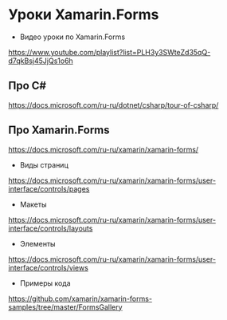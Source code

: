 # Уроки Xamarin.Forms

* Видео уроки по Xamarin.Forms

https://www.youtube.com/playlist?list=PLH3y3SWteZd35qQ-d7qkBsj45JjQs1o6h


## Про C#

https://docs.microsoft.com/ru-ru/dotnet/csharp/tour-of-csharp/

## Про Xamarin.Forms

https://docs.microsoft.com/ru-ru/xamarin/xamarin-forms/

* Виды страниц

https://docs.microsoft.com/ru-ru/xamarin/xamarin-forms/user-interface/controls/pages

* Макеты

https://docs.microsoft.com/ru-ru/xamarin/xamarin-forms/user-interface/controls/layouts

* Элементы

https://docs.microsoft.com/ru-ru/xamarin/xamarin-forms/user-interface/controls/views

* Примеры кода

https://github.com/xamarin/xamarin-forms-samples/tree/master/FormsGallery